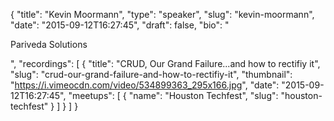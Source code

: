 {
  "title": "Kevin Moormann",
  "type": "speaker",
  "slug": "kevin-moormann",
  "date": "2015-09-12T16:27:45",
  "draft": false,
  "bio": "<p>Pariveda Solutions</p>",
  "recordings": [
    {
      "title": "CRUD, Our Grand Failure...and how to rectifiy it",
      "slug": "crud-our-grand-failure-and-how-to-rectifiy-it",
      "thumbnail": "https://i.vimeocdn.com/video/534899363_295x166.jpg",
      "date": "2015-09-12T16:27:45",
      "meetups": [
        {
          "name": "Houston Techfest",
          "slug": "houston-techfest"
        }
      ]
    }
  ]
}